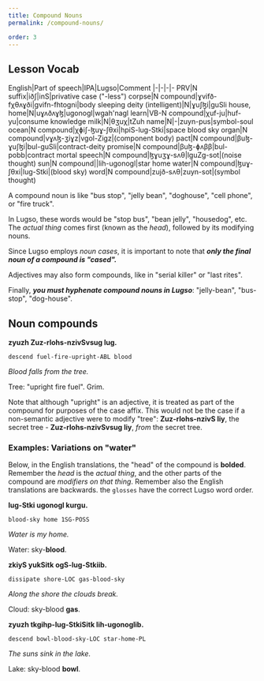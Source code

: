 ```yaml
---
title: Compound Nouns
permalink: /compound-nouns/

order: 3
---
```


## Lesson Vocab

English|Part of speech|IPA|Lugso|Comment
|-|-|-|-
PRV|N suffix|iðʃ|inS|privative case ("-less")
corpse|N compound|ɣvifð-fχθʌɣði|gvifn-fhtogni|body sleeping
deity (intelligent)|N|ɣuʃɮi|guSli
house, home|N|uɣʌðʌɣɮ|ugonogl|wgah'nagl
learn|VB-N compound|χuf-ju|huf-yu|consume knowledge
milk|N|θʒuχ|tZuh
name|N|-|zuyn-pus|symbol-soul
ocean|N compound|χɸiʃ-ɮuɣ-ʃθxi|hpiS-lug-Stki|space blood sky
organ|N compound|vɣʌɮ-ʒiɣz|vgol-Zigz|(component body)
pact|N compound|βuɮ-ɣuʃɮi|bul-guSli|contract-deity
promise|N compound|βuɮ-ɸʌββ|bul-pobb|contract mortal
speech|N compound|ɮɣuʒɣ-sʌθ|lguZg-sot|(noise thought)
sun|N compound||lih-ugonogl|star home
water|N compound|ɮuɣ-ʃθxi|lug-Stki|(blood sky)
word|N compound|zujð-sʌθ|zuyn-sot|(symbol thought)

A compound noun is like "bus stop", "jelly bean", "doghouse", "cell phone", or "fire truck".

In Lugso, these words would be "stop bus", "bean jelly", "housedog", etc. The _actual thing_ comes first (known as the _head_), followed by its modifying nouns.

Since Lugso employs _noun cases_, it is important to note that _**only the final noun of a compound is "cased".**_

Adjectives may also form compounds, like in "serial killer" or "last rites".

Finally, _**you must hyphenate compound nouns in Lugso**_: "jelly-bean", "bus-stop", "dog-house".

## Noun compounds

**zyuzh Zuz-rlohs-nzivSvsug lug.**

`descend fuel-fire-upright-ABL blood`

_Blood falls from the tree._

Tree: "upright fire fuel". Grim.

Note that although "upright" is an adjective, it is treated as part of the compound for purposes of the case affix. This would not be the case if a non-semantic adjective were to modify "tree": **Zuz-rlohs-nzivS liy**, the secret tree - **Zuz-rlohs-nzivSvsug liy**, _from_ the secret tree.

### Examples: Variations on "water"

Below, in the English translations, the "head" of the compound is **bolded**. Remember the _head_ is the _actual thing_, and the other parts of the compound are _modifiers on that thing_. Remember also the English translations are backwards. the `glosses` have the correct Lugso word order.

**lug-Stki ugonogl kurgu.**

`blood-sky home 1SG-POSS`

_Water is my home._

Water: sky-**blood**.

**zkiyS yukSitk ogS-lug-Stkiib.**

`dissipate shore-LOC gas-blood-sky`

_Along the shore the clouds break._

Cloud: sky-blood **gas**.

**zyuzh tkgihp-lug-StkiSitk lih-ugonoglib.**

`descend bowl-blood-sky-LOC star-home-PL`

_The suns sink in the lake._

Lake: sky-blood **bowl**.
